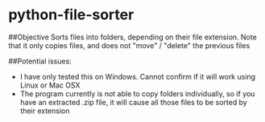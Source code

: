 # python-file-sorter


##Objective
Sorts files into folders, depending on their file extension. Note that it only copies files, and does not "move" / "delete" the previous files

##Potential issues:
* I have only tested this on Windows. Cannot confirm if it will work using Linux or Mac OSX
* The program currently is not able to copy folders individually, so if you have an extracted .zip file, it will cause all those files to be sorted by their extension
